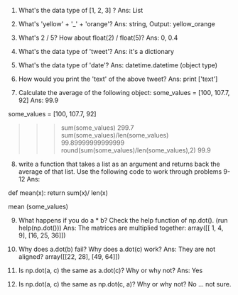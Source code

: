 1. What's the data type of [1, 2, 3] ?
Ans: List

2. What's 'yellow' + '_' + 'orange'?
Ans: string, Output: yellow_orange 

3. What's 2 / 5? How about float(2) / float(5)?
Ans: 0, 0.4

4. What's the data type of 'tweet'? 
Ans: it's a dictionary

5. What's the data type of 'date'?
Ans: datetime.datetime  (object type)

6. How would you print the 'text' of the above tweet? 
Ans: print ['text'] 

7. Calculate the average of the following object: some_values = [100, 107.7, 92]
Ans: 99.9

some_values = [100, 107.7, 92]
>>> sum(some_values)
299.7
>>> sum(some_values)/len(some_values)
99.89999999999999
>>> round(sum(some_values)/len(some_values),2)
99.9

8. write a function that takes a list as an argument and returns back the average of that list.
Use the following code to work through problems 9-12
Ans:

def mean(x):
	return sum(x)/ len(x)

mean (some_values)



9. What happens if you do a * b? Check the help function of np.dot(). (run help(np.dot()))
Ans: The matrices are multiplied together: 
array([[ 1,  4,  9],
       [16, 25, 36]])


10. Why does a.dot(b) fail? Why does a.dot(c) work?
Ans: They are not aligned? 
array([[22, 28],
       [49, 64]])

11. Is np.dot(a, c) the same as a.dot(c)? Why or why not?
Ans: Yes

12. Is np.dot(a, c) the same as np.dot(c, a)? Why or why not? 
No ... not sure. 
